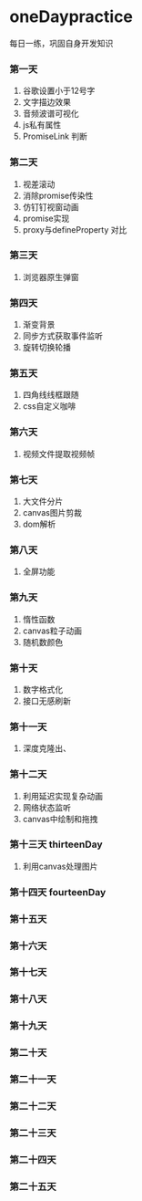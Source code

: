 # oneDaypractice
每日一练，巩固自身开发知识

### 第一天
1. 谷歌设置小于12号字
2. 文字描边效果
3. 音频波谱可视化
4. js私有属性
5. PromiseLink 判断

### 第二天
1. 视差滚动
2. 消除promise传染性
3. 仿钉钉视窗动画
4. promise实现
5. proxy与defineProperty 对比

### 第三天
1. 浏览器原生弹窗

### 第四天
1. 渐变背景
2. 同步方式获取事件监听
3. 旋转切换轮播

### 第五天
1. 四角线线框跟随
2. css自定义咖啡

### 第六天
1. 视频文件提取视频帧

### 第七天
1. 大文件分片
2. canvas图片剪裁
3. dom解析

### 第八天
1. 全屏功能

### 第九天
1. 惰性函数
2. canvas粒子动画
3. 随机数颜色

### 第十天
1. 数字格式化
2. 接口无感刷新

### 第十一天
1. 深度克隆出、

### 第十二天
1. 利用延迟实现复杂动画
2. 网络状态监听
3. canvas中绘制和拖拽

### 第十三天  thirteenDay
1. 利用canvas处理图片

### 第十四天 fourteenDay

### 第十五天

### 第十六天

### 第十七天

### 第十八天

### 第十九天

### 第二十天

### 第二十一天

### 第二十二天

### 第二十三天

### 第二十四天

### 第二十五天